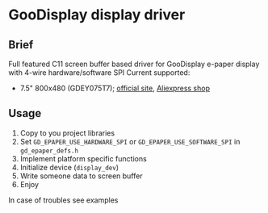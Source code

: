 # GooDisplay display driver

## Brief  

Full featured C11 screen buffer based driver for GooDisplay e-paper display with  4-wire hardware/software SPI
Current supported:

- 7.5" 800x480 (GDEY075T7); [official site](https://www.good-display.com/product/396.html), [Aliexpress shop](https://aliexpress.com/item/1005002958176971.html)

## Usage

1. Copy to you project libraries
2. Set `GD_EPAPER_USE_HARDWARE_SPI` or `GD_EPAPER_USE_SOFTWARE_SPI` in `gd_epaper_defs.h`
3. Implement platform specific functions
4. Initialize device (`display_dev`)
5. Write someone data to screen buffer
6. Enjoy

In case of troubles see examples

